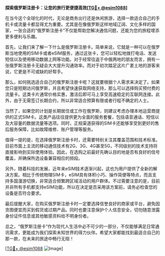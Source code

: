 **探索俄罗斯注册卡：让您的旅行更便捷高效[[TG💪+ @esim1088](https://t.me/s/esim1088)]**

在当今这个全球化的时代，无论是商务出行还是休闲旅游，选择一款适合自己的手机卡或流量卡都显得尤为重要。尤其是在像俄罗斯这样地域辽阔、文化多样的国家，一张合适的“俄罗斯注册卡”不仅能帮助您解决通信问题，还能为您的旅程增添更多便利与乐趣。

首先，让我们来了解一下什么是俄罗斯注册卡。简单来说，它就是一种可以在俄罗斯当地使用的SIM卡或者eSIM服务，通过这张卡，您可以轻松地拨打电话、发送短信以及使用移动数据上网等功能。对于经常往返于中俄两地的朋友而言，拥有一张俄罗斯注册卡无疑会大大提升沟通效率。而对于初次踏足这片广袤土地的游客来说，它更是不可或缺的好帮手。

那么，如何挑选适合自己的俄罗斯注册卡呢？这就要根据个人需求来决定了。如果您只是短期访问俄罗斯，并且希望快速获取网络支持，那么可以选择购买预付费的流量卡。这类卡片通常价格实惠，激活后即可马上享受高速稳定的互联网连接。此外，由于无需签订长期合约，所以非常适合预算有限或者行程不确定的人士。

当然了，如果您的计划是长期居住或工作在俄罗斯，则建议考虑办理本地运营商提供的正式SIM卡。这类产品往往提供更为全面的服务套餐，包括语音通话、短信以及大容量的数据流量等选项。同时，正规渠道获得的SIM卡还能够享受到更好的售后服务保障，比如故障维修、账户管理等服务。

值得一提的是，在选择俄罗斯注册卡时，还需要特别关注其覆盖范围和技术标准。目前市面上主流的移动通信技术有2G、3G、4G甚至5G，不同级别的技术支持将直接影响到实际使用体验。因此，在选购之前最好先确认目的地是否有良好的信号覆盖，并确保所选设备兼容相应的频段。

另外，随着科技的发展，近年来eSIM技术逐渐兴起，这也为用户提供了全新的解决方案。相比于传统物理SIM卡，eSIM具有体积小巧、操作简便等特点，而且支持多国漫游切换，非常适合频繁跨区域活动的用户群体。不过需要注意的是，目前并非所有手机都支持eSIM功能，所以在决定是否采用该方案前，请务必检查您的设备是否符合要求。

最后提醒大家，在购买俄罗斯注册卡时一定要选择信誉良好的商家或平台，避免因贪图便宜而买到假货或过期产品。同时也要注意保护个人信息安全，切勿随意泄露身份证件信息或其他敏感资料给不明身份者。

总之，“俄罗斯注册卡”作为现代人生活中必不可少的一部分，不仅能够满足日常通讯需求，更能成为我们探索未知世界的得力伙伴。希望大家都能找到最适合自己的那一款，在未来的旅途中畅行无阻！

[[TG💪+ @esim1088](https://t.me/s/esim1088) ![Image](https://i.postimg.cc/4NQfJmqS/Snipaste-2025-05-13-00-14-12.png)]